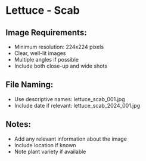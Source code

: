 # Lettuce - Scab

## Image Requirements:
- Minimum resolution: 224x224 pixels
- Clear, well-lit images
- Multiple angles if possible
- Include both close-up and wide shots

## File Naming:
- Use descriptive names: lettuce_scab_001.jpg
- Include date if relevant: lettuce_scab_2024_001.jpg

## Notes:
- Add any relevant information about the image
- Include location if known
- Note plant variety if available
